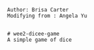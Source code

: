 ```ICS-385 - Week 2
Author: Brisa Carter
Modifying from : Angela Yu


# wee2-dicee-game
A simple game of dice
